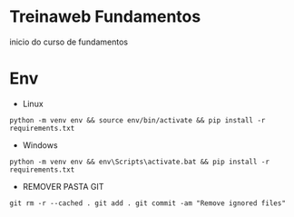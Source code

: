 Treinaweb Fundamentos
======
inicio do curso de fundamentos


Env
======

* Linux

`python -m venv env && source env/bin/activate && pip install -r requirements.txt`

* Windows

`python -m venv env && env\Scripts\activate.bat && pip install -r requirements.txt`

* REMOVER PASTA GIT

`
    git rm -r --cached .
    git add .
    git commit -am "Remove ignored files"
`

